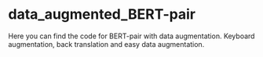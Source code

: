 # data_augmented_BERT-pair
Here you can find the code for BERT-pair with data augmentation. Keyboard augmentation, back translation and easy data augmentation.
